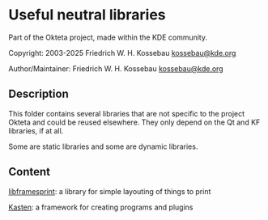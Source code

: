 Useful neutral libraries
========================
Part of the Okteta project, made within the KDE community.

Copyright: 2003-2025 Friedrich W. H. Kossebau <kossebau@kde.org>

Author/Maintainer: Friedrich W. H. Kossebau <kossebau@kde.org>


Description
-----------
This folder contains several libraries that are not specific to the project Okteta
and could be reused elsewhere. They only depend on the Qt and KF libraries, if
at all.

Some are static libraries and some are dynamic libraries.


Content
-------

[libframesprint](framesprint/): a library for simple layouting of things to print

[Kasten](kasten/): a framework for creating programs and plugins
